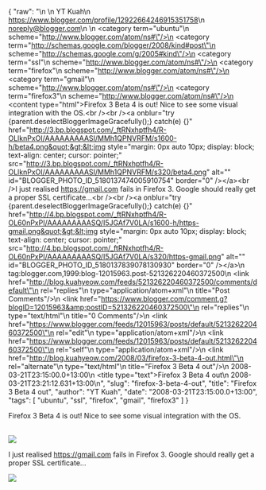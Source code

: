 {
  "raw": "<entry>\n  <author>\n    <name>YT Kuah</name>\n    <uri>https://www.blogger.com/profile/12922664246915351758</uri>\n    <email>noreply@blogger.com</email>\n  </author>\n  <category term=\"ubuntu\"\n    scheme=\"http://www.blogger.com/atom/ns#\"/>\n  <category term=\"http://schemas.google.com/blogger/2008/kind#post\"\n    scheme=\"http://schemas.google.com/g/2005#kind\"/>\n  <category term=\"ssl\"\n    scheme=\"http://www.blogger.com/atom/ns#\"/>\n  <category term=\"firefox\"\n    scheme=\"http://www.blogger.com/atom/ns#\"/>\n  <category term=\"gmail\"\n    scheme=\"http://www.blogger.com/atom/ns#\"/>\n  <category term=\"firefox3\"\n    scheme=\"http://www.blogger.com/atom/ns#\"/>\n  <content type=\"html\">Firefox 3 Beta 4 is out! Nice to see some visual integration with the OS.&lt;br /&gt;&lt;br /&gt;&lt;a onblur=&quot;try {parent.deselectBloggerImageGracefully();} catch(e) {}&quot; href=&quot;http://3.bp.blogspot.com/_ftRNxhptfh4/R-OLlknPxOI/AAAAAAAAASI/MMh1QPNVRFM/s1600-h/beta4.png&quot;&gt;&lt;img style=&quot;margin: 0px auto 10px; display: block; text-align: center; cursor: pointer;&quot; src=&quot;http://3.bp.blogspot.com/_ftRNxhptfh4/R-OLlknPxOI/AAAAAAAAASI/MMh1QPNVRFM/s320/beta4.png&quot; alt=&quot;&quot; id=&quot;BLOGGER_PHOTO_ID_5180137474005910754&quot; border=&quot;0&quot; /&gt;&lt;/a&gt;&lt;br /&gt;I just realised https://gmail.com fails in Firefox 3. Google should really get a proper SSL certificate...&lt;br /&gt;&lt;br /&gt;&lt;a onblur=&quot;try {parent.deselectBloggerImageGracefully();} catch(e) {}&quot; href=&quot;http://4.bp.blogspot.com/_ftRNxhptfh4/R-OL60nPxPI/AAAAAAAAASQ/I5JGAf7V0LA/s1600-h/https-gmail.png&quot;&gt;&lt;img style=&quot;margin: 0px auto 10px; display: block; text-align: center; cursor: pointer;&quot; src=&quot;http://4.bp.blogspot.com/_ftRNxhptfh4/R-OL60nPxPI/AAAAAAAAASQ/I5JGAf7V0LA/s320/https-gmail.png&quot; alt=&quot;&quot; id=&quot;BLOGGER_PHOTO_ID_5180137839078130930&quot; border=&quot;0&quot; /&gt;&lt;/a&gt;</content>\n  <id>tag:blogger.com,1999:blog-12015963.post-521326220460372500</id>\n  <link href=\"http://blog.kuahyeow.com/feeds/521326220460372500/comments/default\"\n    rel=\"replies\"\n    type=\"application/atom+xml\"\n    title=\"Post Comments\"/>\n  <link href=\"https://www.blogger.com/comment.g?blogID=12015963&amp;postID=521326220460372500\"\n    rel=\"replies\"\n    type=\"text/html\"\n    title=\"0 Comments\"/>\n  <link href=\"https://www.blogger.com/feeds/12015963/posts/default/521326220460372500\"\n    rel=\"edit\"\n    type=\"application/atom+xml\"/>\n  <link href=\"https://www.blogger.com/feeds/12015963/posts/default/521326220460372500\"\n    rel=\"self\"\n    type=\"application/atom+xml\"/>\n  <link href=\"http://blog.kuahyeow.com/2008/03/firefox-3-beta-4-out.html\"\n    rel=\"alternate\"\n    type=\"text/html\"\n    title=\"Firefox 3 Beta 4 out\"/>\n  <published>2008-03-21T23:15:00.0+13:00</published>\n  <title type=\"text\">Firefox 3 Beta 4 out</title>\n  <updated>2008-03-21T23:21:12.631+13:00</updated>\n</entry>",
  "slug": "firefox-3-beta-4-out",
  "title": "Firefox 3 Beta 4 out",
  "author": "YT Kuah",
  "date": "2008-03-21T23:15:00.0+13:00",
  "tags": [
    "ubuntu",
    "ssl",
    "firefox",
    "gmail",
    "firefox3"
  ]
}

Firefox 3 Beta 4 is out! Nice to see some visual integration with the OS.<br /><br />

![](/legacyBlogger/400/beta4.png)

I just realised https://gmail.com fails in Firefox 3. Google should really get a proper SSL certificate...

![](/legacyBlogger/400/https-gmail.png)
